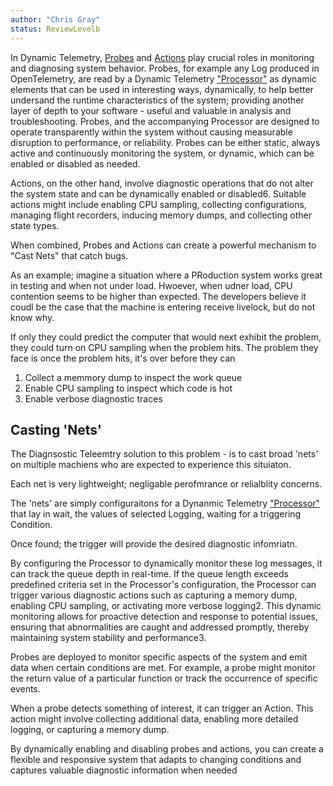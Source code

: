 ```yaml
---
author: "Chris Gray"
status: ReviewLevelb
---
```



In Dynamic Telemetry, [Probes](Architecture.Probes.Overview.document.md) and [Actions](./Architecture.Probes.Overview.document.md) play crucial roles in monitoring and diagnosing system behavior. Probes, for example any Log produced in OpenTelemetry, are read by a Dynamic Telemetry ["Processor"](./Architecture.Components.Processor.Overview.document.md) as dynamic elements that can be used in interesting ways, dynamically, to help better undersand the runtime characteristics of the system;  providing another layer of depth to your software - useful and valuable in analysis and troubleshooting. Probes, and the accompanying Processor are designed to operate transparently within the system without causing measurable disruption to performance, or reliability. Probes can be either static, always active and continuously monitoring the system, or dynamic, which can be enabled or disabled as needed.

Actions, on the other hand, involve diagnostic operations that do not alter the system state and can be dynamically enabled or disabled6. Suitable actions might include enabling CPU sampling, collecting configurations, managing flight recorders, inducing memory dumps, and collecting other state types.

When combined, Probes and Actions can create a powerful mechanism to "Cast Nets" that catch bugs.

As an example;  imagine a situation where a PRoduction system works great in testing and when not under load.  Hwoever, when udner load, CPU contention seems to be higher than expected.  The developers believe it coudl be the case that the machine is entering receive livelock, but do not know why.

If only they could predict the computer that would next exhibit the problem, they could turn on CPU sampling when the problem hits.  The problem they face is once the problem hits, it's over before they can

1. Collect a memmory dump to inspect the work queue
1. Enable CPU sampling to inspect which code is hot
1. Enable verbose diagnostic traces

## Casting 'Nets'

The Diagnsostic Teleemtry solution to this problem - is to cast broad 'nets' on multiple machiens who are expected to experience this situiaton.

Each net is very lightweight;  negligable perofmrance or relialblity concerns.

The 'nets' are simply configuraitons for a Dynanmic Telemetry ["Processor"](./Architecture.Components.Processor.Overview.document.md) that lay in wait, the values of selected Logging, waiting for a triggering Condition.

Once found;  the trigger will provide the desired diagnostic infomriatn.

 By configuring the Processor to dynamically monitor these log messages, it can track the queue depth in real-time. If the queue length exceeds predefined criteria set in the Processor's configuration, the Processor can trigger various diagnostic actions such as capturing a memory dump, enabling CPU sampling, or activating more verbose logging2. This dynamic monitoring allows for proactive detection and response to potential issues, ensuring that abnormalities are caught and addressed promptly, thereby maintaining system stability and performance3.

Probes are deployed to monitor specific aspects of the system and emit data when certain conditions are met. For example, a probe might monitor the return value of a particular function or track the occurrence of specific events.

When a probe detects something of interest, it can trigger an Action. This action might involve collecting additional data, enabling more detailed logging, or capturing a memory dump.

By dynamically enabling and disabling probes and actions, you can create a flexible and responsive system that adapts to changing conditions and captures valuable diagnostic information when needed